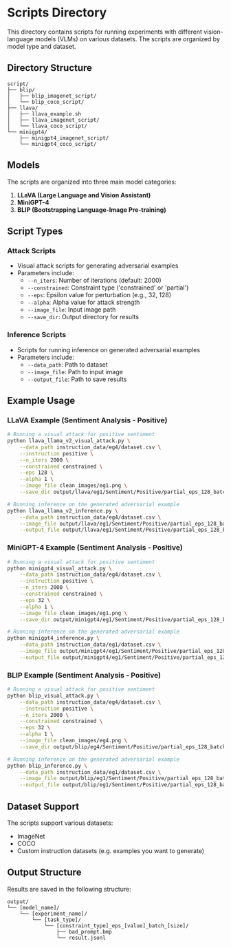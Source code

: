 # Scripts Directory

This directory contains scripts for running experiments with different vision-language models (VLMs) on various datasets. The scripts are organized by model type and dataset.

## Directory Structure

```
script/
├── blip/
│   ├── blip_imagenet_script/
│   └── blip_coco_script/
├── llava/
│   ├── llava_example.sh
│   ├── llava_imagenet_script/
│   └── llava_coco_script/
└── minigpt4/
    ├── minigpt4_imagenet_script/
    └── minigpt4_coco_script/
```

## Models

The scripts are organized into three main model categories:

1. **LLaVA (Large Language and Vision Assistant)**
2. **MiniGPT-4**
3. **BLIP (Bootstrapping Language-Image Pre-training)**

## Script Types

### Attack Scripts
- Visual attack scripts for generating adversarial examples
- Parameters include:
  - `--n_iters`: Number of iterations (default: 2000)
  - `--constrained`: Constraint type ('constrained' or 'partial')
  - `--eps`: Epsilon value for perturbation (e.g., 32, 128)
  - `--alpha`: Alpha value for attack strength
  - `--image_file`: Input image path
  - `--save_dir`: Output directory for results

### Inference Scripts
- Scripts for running inference on generated adversarial examples
- Parameters include:
  - `--data_path`: Path to dataset
  - `--image_file`: Path to input image
  - `--output_file`: Path to save results

## Example Usage

### LLaVA Example (Sentiment Analysis - Positive)
```bash
# Running a visual attack for positive sentiment
python llava_llama_v2_visual_attack.py \
    --data_path instruction_data/eg4/dataset.csv \
    --instruction positive \
    --n_iters 2000 \
    --constrained constrained \
    --eps 128 \
    --alpha 1 \
    --image_file clean_images/eg1.png \
    --save_dir output/llava/eg1/Sentiment/Positive/partial_eps_128_batch_8

# Running inference on the generated adversarial example
python llava_llama_v2_inference.py \
    --data_path instruction_data/eg4/dataset.csv \
    --image_file output/llava/eg1/Sentiment/Positive/partial_eps_128_batch_8/bad_prompt.bmp \
    --output_file output/llava/eg1/Sentiment/Positive/partial_eps_128_batch_8/result.jsonl
```

### MiniGPT-4 Example (Sentiment Analysis - Positive)
```bash
# Running a visual attack for positive sentiment
python minigpt4_visual_attack.py \
    --data_path instruction_data/eg4/dataset.csv \
    --instruction positive \
    --n_iters 2000 \
    --constrained constrained \
    --eps 32 \
    --alpha 1 \
    --image_file clean_images/eg1.png \
    --save_dir output/minigpt4/eg1/Sentiment/Positive/partial_eps_128_batch_8

# Running inference on the generated adversarial example
python minigpt4_inference.py \
    --data_path instruction_data/eg1/dataset.csv \
    --image_file output/minigpt4/eg1/Sentiment/Positive/partial_eps_128_batch_8/bad_prompt.bmp \
    --output_file output/minigpt4/eg1/Sentiment/Positive/partial_eps_128_batch_8/result.jsonl
```

### BLIP Example (Sentiment Analysis - Positive)
```bash
# Running a visual attack for positive sentiment
python blip_visual_attack.py \
    --data_path instruction_data/eg4/dataset.csv \
    --instruction positive \
    --n_iters 2000 \
    --constrained constrained \
    --eps 32 \
    --alpha 1 \
    --image_file clean_images/eg4.png \
    --save_dir output/blip/eg4/Sentiment/Positive/partial_eps_128_batch_8

# Running inference on the generated adversarial example
python blip_inference.py \
    --data_path instruction_data/eg1/dataset.csv \
    --image_file output/blip/eg1/Sentiment/Positive/partial_eps_128_batch_8/bad_prompt.bmp \
    --output_file output/blip/eg1/Sentiment/Positive/partial_eps_128_batch_8/result.jsonl
```

## Dataset Support

The scripts support various datasets:
- ImageNet
- COCO
- Custom instruction datasets (e.g. examples you want to generate)

## Output Structure

Results are saved in the following structure:
```
output/
└── [model_name]/
    └── [experiment_name]/
        └── [task_type]/
            └── [constraint_type]_eps_[value]_batch_[size]/
                ├── bad_prompt.bmp
                └── result.jsonl
```